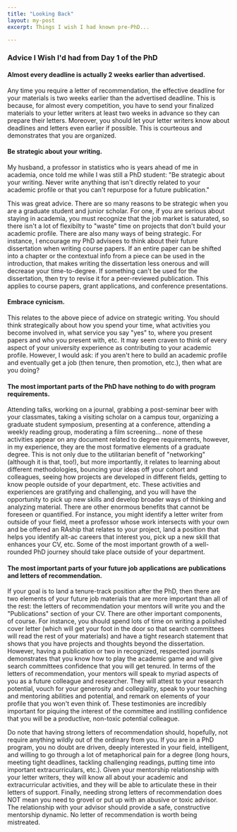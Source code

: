 ```yaml
---
title: "Looking Back"
layout: my-post
excerpt: Things I wish I had known pre-PhD...

---
```

### Advice I Wish I'd had from Day 1 of the PhD

#### Almost every deadline is actually 2 weeks earlier than advertised.
Any time you require a letter of recommendation, the effective deadline for your materials is two weeks earlier than the advertised deadline. This is because, for almost every competition, you have to send your finalized materials to your letter writers at least two weeks in advance so they can prepare their letters. Moreover, you should let your letter writers know about deadlines and letters even earlier if possible. This is courteous and demonstrates that you are organized.

#### Be strategic about your writing. 
My husband, a professor in statistics who is years ahead of me in academia, once told me while I was still a PhD student: "Be strategic about your writing. Never write anything that isn't directly related to your academic profile or that you can't repurpose for a future publication."

This was great advice. There are so many reasons to be strategic when you are a graduate student and junior scholar. For one, if you are serious about staying in academia, you must recognize that the job market is saturated, so there isn't a lot of flexibilty to "waste" time on projects that don't build your academic profile. There are also many ways of being strategic. For instance, I encourage my PhD advisees to think about their future dissertation when writing course papers. If an entire paper can be shifted into a chapter or the contextual info from a piece can be used in the introduction, that makes writing the dissertation less onerous and will decrease your time-to-degree. If something can't be used for the dissertation, then try to revise it for a peer-reviewed publication. This applies to course papers, grant applications, and conference presentations.

#### Embrace cynicism.
This relates to the above piece of advice on strategic writing. You should think strategically about how you spend your time, what activities you become involved in, what service you say "yes" to, where you present papers and who you present with, etc. It may seem craven to think of every aspect of your university experience as contributing to your academic profile. However, I would ask: if you aren't here to build an academic profile and eventually get a job (then tenure, then promotion, etc.), then what are you doing?


#### The most important parts of the PhD have nothing to do with program requirements.
Attending talks, working on a journal, grabbing a post-seminar beer with your classmates, taking a visiting scholar on a campus tour, organizing a graduate student symposium, presenting at a conference, attending a weekly reading group, moderating a film screening... none of these activities appear on any document related to degree requirements, however, in my experience, they are the most formative elements of a graduate degree. This is not only due to the utilitarian benefit of "networking" (although it is that, too!), but more importantly, it relates to learning about different methodologies, bouncing your ideas off your cohort and colleagues, seeing how projects are developed in different fields, getting to know people outside of your department, etc. These activities and experiences are gratifying and challenging, and you will have the opportunity to pick up new skills and develop broader ways of thinking and analyzing material. There are other enormous benefits that cannot be foreseen or quantified. For instance, you might identify a letter writer from outside of your field, meet a professor whose work intersects with your own and be offered an RAship that relates to your project, land a position that helps you identify alt-ac careers that interest you, pick up a new skill that enhances your CV, etc. Some of the most important growth of a well-rounded PhD journey should take place outside of your department.

#### The most important parts of your future job applications are publications and letters of recommendation.
If your goal is to land a tenure-track position after the PhD, then there are two elements of your future job materials that are more important than all of the rest: the letters of recommendation your mentors will write you and the "Publications" section of your CV. There are other important components, of course. For instance, you should spend lots of time on writing a polished cover letter (which will get your foot in the door so that search committees will read the rest of your materials) and have a tight research statement that shows that you have projects and thoughts beyond the dissertation. However, having a publication or two in recognized, respected journals demonstrates that you know how to play the academic game and will give search committees confidence that you will get tenured. In terms of the letters of recommendation, your mentors will speak to myriad aspects of you as a future colleague and researcher. They will attest to your research potential, vouch for your generosity and collegiality, speak to your teaching and mentoring abilities and potential, and remark on elements of your profile that you won't even think of. These testimonies are incredibly important for piquing the interest of the committee and instilling confidence that you will be a productive, non-toxic potential colleague.

Do note that having strong letters of recommendation should, hopefully, not require anything wildly out of the ordinary from you. If you are in a PhD program, you no doubt are driven, deeply interested in your field, intelligent, and willing to go through a lot of metaphorical pain for a degree (long hours, meeting tight deadlines, tackling challenging readings, putting time into important extracurriculars, etc.). Given your mentorship relationship with your letter writers, they will know all about your academic and extracurricular activities, and they will be able to articulate these in their letters of support. Finally, needing strong letters of recommendation does NOT mean you need to grovel or put up with an abusive or toxic advisor. The relationship with your advisor should provide a safe, constructive mentorship dynamic. No letter of recommendation is worth being mistreated.

